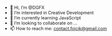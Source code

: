 - 👋 Hi, I’m @DGFX
- 👀 I’m interested in Creative Development
- 🌱 I’m currently learning JavaScript
- 💞️ I’m looking to collaborate on ...
- 📫 How to reach me: contact.fojcik@gmail.com

<!---
DGFX/DGFX is a ✨ special ✨ repository because its `README.md` (this file) appears on your GitHub profile.
You can click the Preview link to take a look at your changes.
--->

